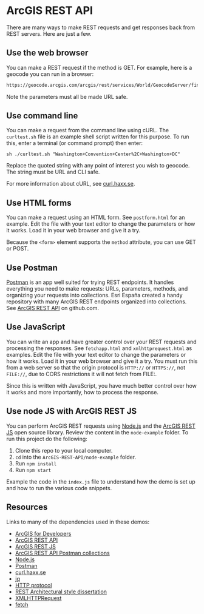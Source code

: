 # ArcGIS REST API

There are many ways to make REST requests and get responses back from REST servers. Here are just a few.

## Use the web browser

You can make a REST request if the method is GET. For example, here is a geocode you can run in a browser:

```html
https://geocode.arcgis.com/arcgis/rest/services/World/GeocodeServer/findAddressCandidates?f=json&SingleLine=Washington+Convention+Center%2C+Washington+DC&category=POI&outFields=*&forStorage=false
```

Note the parameters must all be made URL safe.

## Use command line

You can make a request from the command line using cURL. The `curltest.sh` file is an example shell script written for this purpose. To run this, enter a terminal (or command prompt) then enter:

`sh ./curltest.sh "Washington+Convention+Center%2C+Washington+DC"`

Replace the quoted string with any point of interest you wish to geocode. The string must be URL and CLI safe.

For more information about cURL, see [curl.haxx.se](https://curl.haxx.se/).

## Use HTML forms

You can make a request using an HTML form. See `postform.html` for an example. Edit the file with your text editor to change the parameters or how it works. Load it in your web browser and give it a try.

Because the `<form>` element supports the `method` attribute, you can use GET or POST.

## Use Postman

[Postman](https://www.getpostman.com/apps) is an app well suited for trying REST endpoints. It handles everything you need to make requests: URLs, parameters, methods, and organizing your requests into collections. Esri España created a handy repository with many ArcGIS REST endpoints organized into collections. See [ArcGIS REST API](https://github.com/esri-es/ArcGIS-REST-API) on github.com.

## Use JavaScript

You can write an app and have greater control over your REST requests and processing the responses. See `fetchapp.html` and `xmlhttprequest.html` as examples. Edit the file with your text editor to change the parameters or how it works. Load it in your web browser and give it a try. You must run this from a web server so that the origin protocol is `HTTP://` or `HTTPS://`, not `FILE://`, due to CORS restrictions it will not fetch from FILE:.

Since this is written with JavaScript, you have much better control over how it works and more importantly, how to process the response.

## Use node JS with ArcGIS REST JS

You can perform ArcGIS REST requests using [Node.js](https://nodejs.org) and the [ArcGIS REST JS](https://esri.github.io/arcgis-rest-js/) open source library. Review the content in the `node-example` folder. To run this project do the following:

1. Clone this repo to your local computer.
2. `cd` into the `ArcGIS-REST-API/node-example` folder.
3. Run `npm install`
4. Run `npm start`

Example the code in the `index.js` file to understand how the demo is set up and how to run the various code snippets.

## Resources

Links to many of the dependencies used in these demos:

* [ArcGIS for Developers](https://developers.arcgis.com)
* [ArcGIS REST API](https://developers.arcgis.com/rest/)
* [ArcGIS REST JS](https://esri.github.io/arcgis-rest-js/)
* [ArcGIS REST API Postman collections](https://github.com/esri-es/ArcGIS-REST-API)
* [Node.js](https://nodejs.org)
* [Postman](https://www.getpostman.com/apps)
* [curl.haxx.se](https://curl.haxx.se/)
* [jq](https://stedolan.github.io/jq/)
* [HTTP protocol](https://developer.mozilla.org/en-US/docs/Web/HTTP)
* [REST Architectural style dissertation](https://www.ics.uci.edu/~fielding/pubs/dissertation/rest_arch_style.htm)
* [XMLHTTPRequest](https://developer.mozilla.org/en-US/docs/Web/API/XMLHttpRequest)
* [fetch](https://developer.mozilla.org/en-US/docs/Web/API/WindowOrWorkerGlobalScope/fetch)
